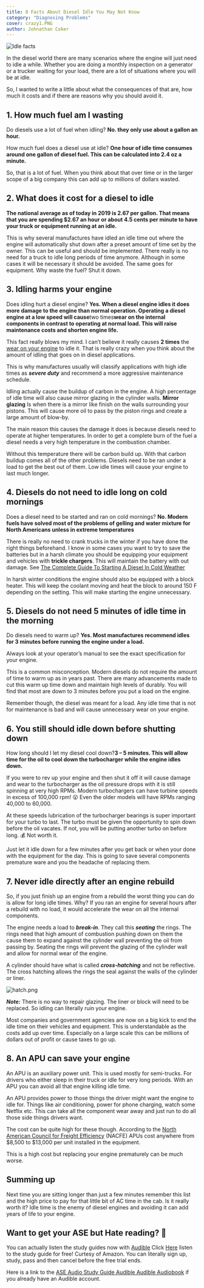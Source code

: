 ```yaml
---
title: 8 Facts About Diesel Idle You May Not Know
category: "Diagnosing Problems"
cover: crazy1.PNG
author: Johnathan Coker
---
```


![Idle facts](./crazy1.PNG)

In the diesel world there are many scenarios where the engine will just need to idle a while. Whether you are doing a monthly inspection on a generator or a trucker waiting for your load, there are a lot of situations where you will be at idle.

So, I wanted to write a little about what the consequences of that are, how much it costs and if there are reasons why you should avoid it.

## 1. How much fuel am I wasting

Do diesels use a lot of fuel when idling? **No. they only use about a gallon an hour.**

How much fuel does a diesel use at idle? **One hour of idle time consumes around one gallon of diesel fuel. This can be calculated into 2.4 oz a minute.**

So, that is a lot of fuel. When you think about that over time or in the larger scope of a big company this can add up to millions of dollars wasted.

## 2. What does it cost for a diesel to idle

**The national average as of today in 2019 is 2.67 per gallon. That means that you are spending \$2.67 an hour or about 4.5 cents per minute to have your truck or equipment running at an idle.**

This is why several manufactures have idled an idle time out where the engine will automatically shut down after a preset amount of time set by the owner. This can be useful and should be implemented. There really is no need for a truck to idle long periods of time anymore. Although in some cases it will be necessary it should be avoided. The same goes for equipment. Why waste the fuel? Shut it down.

## 3. Idling harms your engine

Does idling hurt a diesel engine? **Yes. When a diesel engine idles it does more damage to the engine than normal operation. Operating a diesel engine at a low speed will cause**two times**wear on the internal components in contrast to operating at normal load. This will raise maintenance costs and shorten engine life.**

This fact really blows my mind. I can’t believe it really causes **2 times** the [wear on your engine](/10-signs-and-symptoms-of-a-worn-out-diesel-engine) to idle it. That is really crazy when you think about the amount of idling that goes on in diesel applications.

This is why manufactures usually will classify applications with high idle times as **_severe duty_** and recommend a more aggressive maintenance schedule.

Idling actually cause the buildup of carbon in the engine. A high percentage of idle time will also cause mirror glazing in the cylinder walls. **Mirror glazing** Is when there is a mirror like finish on the walls surrounding your pistons. This will cause more oil to pass by the piston rings and create a large amount of blow-by.

The main reason this causes the damage it does is because diesels need to operate at higher temperatures. In order to get a complete burn of the fuel a diesel needs a very high temperature in the combustion chamber.

Without this temperature there will be carbon build up. With that carbon buildup comes all of the other problems. Diesels need to be ran under a load to get the best out of them. Low idle times will cause your engine to last much longer.

## 4. Diesels do not need to idle long on cold mornings

Does a diesel need to be started and ran on cold mornings? **No. Modern fuels have solved most of the problems of gelling and water mixture for North Americans unless in extreme temperatures**

There is really no need to crank trucks in the winter if you have done the right things beforehand. I know in some cases you want to try to save the batteries but in a harsh climate you should be equipping your equipment and vehicles with **trickle chargers**. This will maintain the battery with out damage. See [The Complete Guide To Starting A Diesel In Cold Weather](/the-complete-guide-to-starting-a-diesel-in-cold-weather)

In harsh winter conditions the engine should also be equipped with a block heater. This will keep the coolant moving and heat the block to around 150 F depending on the setting. This will make starting the engine unnecessary.

## 5. Diesels do not need 5 minutes of idle time in the morning

Do diesels need to warm up? **Yes. Most manufactures recommend idles for 3 minutes before running the engine under a load.**

Always look at your operator’s manual to see the exact specification for your engine.

This is a common misconception. Modern diesels do not require the amount of time to warm up as in years past. There are many advancements made to cut this warm up time down and maintain high levels of durably. You will find that most are down to 3 minutes before you put a load on the engine.

Remember though, the diesel was meant for a load. Any idle time that is not for maintenance is bad and will cause unnecessary wear on your engine.

## 6. You still should idle down before shutting down

How long should I let my diesel cool down?**3 – 5 minutes. This will allow time for the oil to cool down the turbocharger while the engine idles down.**

If you were to rev up your engine and then shut it off it will cause damage and wear to the turbocharger as the oil pressure drops with it is still spinning at very high RPMs. Modern turbochargers can have turbine speeds in excess of 100,000 rpm! 😮 Even the older models will have RPMs ranging 40,000 to 60,000.

At these speeds lubrication of the turbocharger bearings is super important for your turbo to last. The turbo must be given the opportunity to spin down before the oil vacates. If not, you will be putting another turbo on before long. 💰 Not worth it.

Just let it idle down for a few minutes after you get back or when your done with the equipment for the day. This is going to save several components premature ware and you the headache of replacing them.

## 7. Never idle directly after an engine rebuild

So, if you just finish up an engine from a rebuild the worst thing you can do is allow for long idle times. Why? If you ran an engine for several hours after a rebuild with no load, it would accelerate the wear on all the internal components.

The engine needs a load to **_break-in_**. They call this **_seating_** the rings. The rings need that high amount of combustion pushing down on them the cause them to expand against the cylinder wall preventing the oil from passing by. Seating the rings will prevent the glazing of the cylinder wall and allow for normal wear of the engine.

A cylinder should have what is called **_cross-hatching_** and not be reflective. The cross hatching allows the rings the seal against the walls of the cylinder or liner.

![hatch.png](./hatch.jpg)

**_Note:_** There is no way to repair glazing. The liner or block will need to be replaced. So idling can literally ruin your engine.

Most companies and government agencies are now on a big kick to end the idle time on their vehicles and equipment. This is understandable as the costs add up over time. Especially on a large scale this can be millions of dollars out of profit or cause taxes to go up.

## 8. An APU can save your engine

An APU is an auxiliary power unit. This is used mostly for semi-trucks. For drivers who either sleep in their truck or idle for very long periods. With an APU you can avoid all that engine killing idle time.

An APU provides power to those things the driver might want the engine to idle for. Things like air conditioning, power for phone charging, watch some Netflix etc. This can take all the component wear away and just run to do all those side things drivers want.

The cost can be quite high for these though. According to the [North American Council for Freight Efficiency](https://nacfe.org/) (NACFE) APUs cost anywhere from $8,500 to $13,000 per unit installed in the equipment.

This is a high cost but replacing your engine prematurely can be much worse.

## Summing up

Next time you are sitting longer than just a few minutes remember this list and the high price to pay for that little bit of AC time in the cab. Is it really worth it? Idle time is the enemy of diesel engines and avoiding it can add years of life to your engine.

## Want to get your ASE but Hate reading? 📕

You can actually listen the study guides now with [Audible](https://amzn.to/2K3v96s) Click [Here](https://amzn.to/2K3v96s) listen to the study guide for free! Curtesy of Amazon. You can literally sign up, study, pass and then cancel before the free trial ends.

Here is a link to the [ASE Audio Study Guide Audible Audible Audiobook](https://amzn.to/32EcKDy) if you already have an Audible account.
